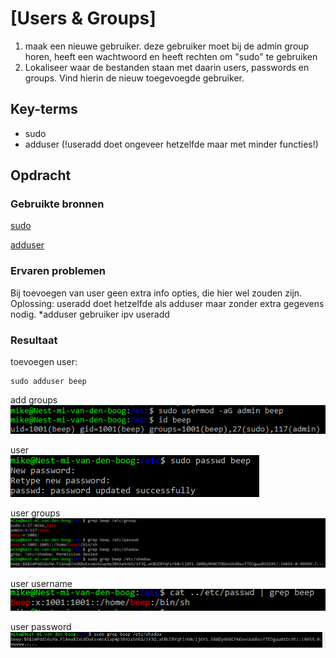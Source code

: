 # [Users & Groups]
1. maak een nieuwe gebruiker. deze gebruiker moet bij de admin group horen, heeft een wachtwoord en heeft rechten om "sudo" te gebruiken
2. Lokaliseer waar de bestanden staan met daarin users, passwords en groups. Vind hierin de nieuw toegevoegde gebruiker.

## Key-terms
- sudo
- adduser (!useradd doet ongeveer hetzelfde maar met minder functies!)

## Opdracht
### Gebruikte bronnen
[sudo](https://phoenixnap.com/kb/linux-sudo-command)

[adduser](https://www.howtogeek.com/50787/add-a-user-to-a-group-or-second-group-on-linux/)


### Ervaren problemen
Bij toevoegen van user geen extra info opties, die hier wel zouden zijn.
Oplossing: useradd doet hetzelfde als adduser maar zonder extra gegevens nodig. *adduser gebruiker ipv useradd

### Resultaat
toevoegen user:

    sudo adduser beep

add groups      
![admin](../00_includes/0104_usersgroups_admin.PNG)

user    
![password](../00_includes/0104_usersgroups_password.PNG)

user groups     
![newFiles](../00_includes/0104_usersgroups_newfiles.PNG)

user username       
![passwdFile](../00_includes/0104_usersgroups_passwdfile.PNG)

user password   
![password](../00_includes/0104_usersgoups_password.PNG)



